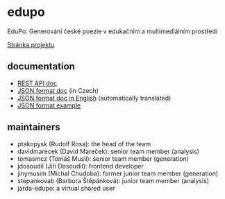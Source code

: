 # edupo
EduPo: Generování české poezie v edukačním a multimediálním prostředí

[Stránka projektu](https://ufal.mff.cuni.cz/grants/edupo)

## documentation

- [REST API doc](docs/api_doc.md)
- [JSON format doc](docs/json_doc.md) (in Czech)
- [JSON format doc in English](docs/json_doc_en.md) (automatically translated)
- [JSON format example](docs/json_doc.json)

## maintainers
- ptakopysk (Rudolf Rosa): the head of the team
- davidmarecek (David Mareček): senior team member (analysis)
- tomasmcz (Tomáš Musil): senior team member (generation)
- jdosoudil (Jiří Dosoudil): frontend developer
- jinymusim (Michal Chudoba): former junior team member (generation)
- stepankovab (Barbora Štěpánková): junior team member (analysis)
- jarda-edupo: a virtual shared user 
